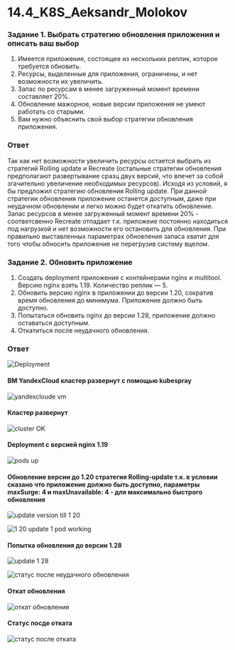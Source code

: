 # 14.4_K8S_Aeksandr_Molokov

### Задание 1. Выбрать стратегию обновления приложения и описать ваш выбор

1. Имеется приложение, состоящее из нескольких реплик, которое требуется обновить.
2. Ресурсы, выделенные для приложения, ограничены, и нет возможности их увеличить.
3. Запас по ресурсам в менее загруженный момент времени составляет 20%.
4. Обновление мажорное, новые версии приложения не умеют работать со старыми.
5. Вам нужно объяснить свой выбор стратегии обновления приложения.

### Ответ

Так как нет возможности увеличить ресурсы остается выбрать из стратегий Rolling update и Recreate (остальные стратегии обновления предполагают развертывание сразц двух версий, что влечет за собой згачительно увеличение необходимых ресурсов). Исходя из условий, я бы предложил стратегию обновления Rolling update.
При данной стратегии обновления приложение останется доступным, даже при неудачном обновлении и легко можно будет откатить обновление. 
Запас ресурсов в менее загруженный момент времени 20% - соответсвенно Recreate отпадает т.к. приложеие постоянно находиться под нагрузкой и нет возможности его остановить для обновления.
При правильно выставленных параметрах обновления запаса хватит для того чтобы обносить приложение не перегрузив систему вцелом.

### Задание 2. Обновить приложение

1. Создать deployment приложения с контейнерами nginx и multitool. Версию nginx взять 1.19. Количество реплик — 5.
2. Обновить версию nginx в приложении до версии 1.20, сократив время обновления до минимума. Приложение должно быть доступно.
3. Попытаться обновить nginx до версии 1.28, приложение должно оставаться доступным.
4. Откатиться после неудачного обновления.

### Ответ

![Deployment]()

#### ВМ YandexCloud кластер развернут с помощью kubespray 
![yandexcloude vm](https://github.com/ALEMOLOKOV/14.4_K8S_Aeksandr_Molokov/assets/109212419/2e9a9f30-7a63-4ac0-8052-9f1ee0eec6a7)

#### Кластер развернут
![cluster OK](https://github.com/ALEMOLOKOV/14.4_K8S_Aeksandr_Molokov/assets/109212419/789ef34d-ed0f-4960-9403-89842f5960a1)

#### Deployment с версией  nginx 1.19
![pods up](https://github.com/ALEMOLOKOV/14.4_K8S_Aeksandr_Molokov/assets/109212419/5c29d2fb-2b37-4923-9ba5-b85a061133f9)

#### Обновление версии до 1.20 стратегия Rolling-update т.к. в условии сказано что приложение должно быть доступно, параметры maxSurge: 4 и maxUnavailable: 4 - для максимально быстрого обновления
![update version till 1 20](https://github.com/ALEMOLOKOV/14.4_K8S_Aeksandr_Molokov/assets/109212419/6ac6cc69-e92f-4b23-b975-b3fee4407f3e)

![1 20 update 1 pod working](https://github.com/ALEMOLOKOV/14.4_K8S_Aeksandr_Molokov/assets/109212419/bd27882a-554c-4f0b-b554-b688a47b904b)

#### Попытка обновления до версии 1.28
![update 1 28](https://github.com/ALEMOLOKOV/14.4_K8S_Aeksandr_Molokov/assets/109212419/e6266bd7-3904-4a8d-9c3a-2dbe080b32aa)

![статус после неудачного обновления](https://github.com/ALEMOLOKOV/14.4_K8S_Aeksandr_Molokov/assets/109212419/f22ca57e-232a-4190-8f92-2cf150b2ac00)

#### Откат обновления
![откат обновления](https://github.com/ALEMOLOKOV/14.4_K8S_Aeksandr_Molokov/assets/109212419/3878c99b-7339-4e97-ac9d-d430e542d2a6)

#### Статус посде отката
![статус после отката](https://github.com/ALEMOLOKOV/14.4_K8S_Aeksandr_Molokov/assets/109212419/c74dd86c-4a59-4a2d-8511-27f1e09e2cd6)



